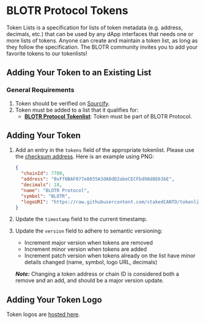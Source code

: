 # BLOTR Protocol Tokens

Token Lists is a specification for lists of token metadata (e.g. address, decimals, etc.) that can
be used by any dApp interfaces that needs one or more lists of tokens. Anyone can create and
maintain a token list, as long as they follow the specification. The BLOTR community invites
you to add your favorite tokens to our tokenlists!

## Adding Your Token to an Existing List

### General Requirements
1. Token should be verified on [Sourcify](https://sourcify.dev/#/verifier).
2. Token must be added to a list that it qualifies for:
    * **[BLOTR Protocol Tokenlist](./blotr.tokenlist.json)**: Token must be part of BLOTR Protocol.

## Adding Your Token
1. Add an entry in the `tokens` field of the appropriate tokenlist. Please use the [checksum address](https://docs.ethers.io/v5/api/utils/address/#address). Here is an example using PNG:
    ```json
    {
      "chainId": 7700,
      "address": "0xFf0BAF077e8035A3dA0dD2abeCECFbd98d8E63bE",
      "decimals": 18,
      "name": "BLOTR Protocol",
      "symbol": "BLOTR",
      "logoURI": "https://raw.githubusercontent.com/stakedCANTO/tokenlists/master/logos/blotr.jpg"
    }
    ```
2. Update the `timestamp` field to the current timestamp.
3. Update the `version` field to adhere to semantic versioning:

    * Increment major version when tokens are removed
    * Increment minor version when tokens are added
    * Increment patch version when tokens already on the list have minor details changed (name,
    symbol, logo URL, decimals)

    ***Note:*** Changing a token address or chain ID is considered both a remove and an add, and
    should be a major version update.

## Adding Your Token Logo

Token logos are [hosted here](https://github.com/stakedCANTO/tokens/logos).
